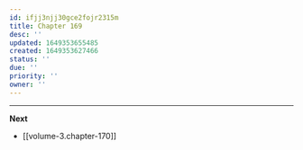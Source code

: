 ```yaml
---
id: ifjj3njj30gce2fojr2315m
title: Chapter 169
desc: ''
updated: 1649353655485
created: 1649353627466
status: ''
due: ''
priority: ''
owner: ''
---
```




____

**Next**
* [[volume-3.chapter-170]]